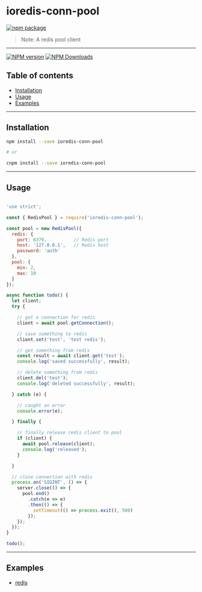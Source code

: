 # ioredis-conn-pool

[![npm package](https://nodei.co/npm/ioredis-conn-pool.png?downloads=true&downloadRank=true&stars=true)](https://www.npmjs.com/package/ioredis-conn-pool)

> Note: A redis pool client

---

[![NPM version](https://img.shields.io/npm/v/ioredis-conn-pool.svg?style=flat)](https://npmjs.org/package/ioredis-conn-pool) 
[![NPM Downloads](https://img.shields.io/npm/dm/ioredis-conn-pool.svg?style=flat)](https://npmjs.org/package/ioredis-conn-pool)

## Table of contents

  - [Installation](#Installation)
  - [Usage](#Usage)
  - [Examples](#Examples)

---

## Installation

```bash
npm install --save ioredis-conn-pool

# or

cnpm install --save ioredis-conn-pool
```

---

## Usage

```javascript

'use strict';

const { RedisPool } = require('ioredis-conn-pool');

const pool = new RedisPool({
  redis: {
    port: 6379,          // Redis port
    host: '127.0.0.1',   // Redis host
    password: 'auth'
  },
  pool: {
    min: 2,
    max: 10
  }
});

async function todo() {
  let client;
  try {

    // get a connection for redis
    client = await pool.getConnection();

    // save something to redis
    client.set('test', 'test redis');

    // get something from redis
    const result = await client.get('test');
    console.log('saved successfully', result);

    // delete something from redis
    client.del('test');
    console.log('deleted successfully', result);

  } catch (e) {

    // caught an error
    console.error(e);

  } finally {

    // finally release redis client to pool
    if (client) {
      await pool.release(client);
      console.log('released');
    }

  }

  // close connection with redis
  process.on('SIGINT', () => {
    server.close(() => {
      pool.end()
        .catch(e => e)
        .then(() => {
          setTimeout(() => process.exit(), 500)
        });
    });
  });
}

todo();

```

---

## Examples

  - [redis](examples)


